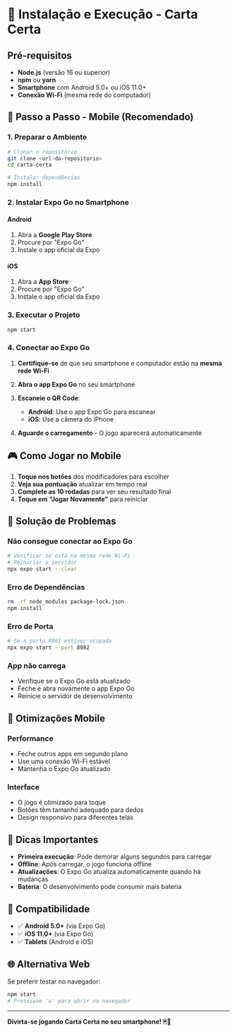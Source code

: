 # 📱 Instalação e Execução - Carta Certa

## Pré-requisitos

- **Node.js** (versão 16 ou superior)
- **npm** ou **yarn**
- **Smartphone** com Android 5.0+ ou iOS 11.0+
- **Conexão Wi-Fi** (mesma rede do computador)

## 🚀 Passo a Passo - Mobile (Recomendado)

### 1. Preparar o Ambiente
```bash
# Clonar o repositório
git clone <url-do-repositorio>
cd carta-certa

# Instalar dependências
npm install
```

### 2. Instalar Expo Go no Smartphone

#### Android
1. Abra a **Google Play Store**
2. Procure por "Expo Go"
3. Instale o app oficial da Expo

#### iOS
1. Abra a **App Store**
2. Procure por "Expo Go"
3. Instale o app oficial da Expo

### 3. Executar o Projeto
```bash
npm start
```

### 4. Conectar ao Expo Go

1. **Certifique-se** de que seu smartphone e computador estão na **mesma rede Wi-Fi**

2. **Abra o app Expo Go** no seu smartphone

3. **Escaneie o QR Code**:
   - **Android**: Use o app Expo Go para escanear
   - **iOS**: Use a câmera do iPhone

4. **Aguarde o carregamento** - O jogo aparecerá automaticamente

## 🎮 Como Jogar no Mobile

1. **Toque nos botões** dos modificadores para escolher
2. **Veja sua pontuação** atualizar em tempo real
3. **Complete as 10 rodadas** para ver seu resultado final
4. **Toque em "Jogar Novamente"** para reiniciar

## 🔧 Solução de Problemas

### Não consegue conectar ao Expo Go
```bash
# Verificar se está na mesma rede Wi-Fi
# Reiniciar o servidor
npx expo start --clear
```

### Erro de Dependências
```bash
rm -rf node_modules package-lock.json
npm install
```

### Erro de Porta
```bash
# Se a porta 8081 estiver ocupada
npx expo start --port 8082
```

### App não carrega
- Verifique se o Expo Go está atualizado
- Feche e abra novamente o app Expo Go
- Reinicie o servidor de desenvolvimento

## 📱 Otimizações Mobile

### Performance
- Feche outros apps em segundo plano
- Use uma conexão Wi-Fi estável
- Mantenha o Expo Go atualizado

### Interface
- O jogo é otimizado para toque
- Botões têm tamanho adequado para dedos
- Design responsivo para diferentes telas

## 🎯 Dicas Importantes

- **Primeira execução**: Pode demorar alguns segundos para carregar
- **Offline**: Após carregar, o jogo funciona offline
- **Atualizações**: O Expo Go atualiza automaticamente quando há mudanças
- **Bateria**: O desenvolvimento pode consumir mais bateria

## 📱 Compatibilidade

- ✅ **Android 5.0+** (via Expo Go)
- ✅ **iOS 11.0+** (via Expo Go)
- ✅ **Tablets** (Android e iOS)

## 🌐 Alternativa Web

Se preferir testar no navegador:
```bash
npm start
# Pressione 'w' para abrir no navegador
```

---

**Divirta-se jogando Carta Certa no seu smartphone! 🃏📱** 